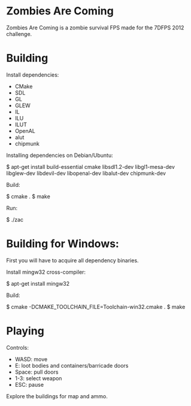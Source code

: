 Zombies Are Coming
===

Zombies Are Coming is a zombie survival FPS made for the 7DFPS 2012 challenge.

Building
===

Install dependencies:

- CMake
- SDL
- GL
- GLEW
- IL
- ILU
- ILUT
- OpenAL
- alut
- chipmunk

Installing dependencies on Debian/Ubuntu:

$ apt-get install build-essential cmake libsdl1.2-dev libgl1-mesa-dev libglew-dev libdevil-dev libopenal-dev libalut-dev chipmunk-dev

Build:

$ cmake .
$ make

Run:

$ ./zac

Building for Windows:
===

First you will have to acquire all dependency binaries.

Install mingw32 cross-compiler:

$ apt-get install mingw32

Build:

$ cmake -DCMAKE_TOOLCHAIN_FILE=Toolchain-win32.cmake .
$ make

Playing
===

Controls:

- WASD: move
- E: loot bodies and containers/barricade doors
- Space: pull doors
- 1-3: select weapon
- ESC: pause

Explore the buildings for map and ammo.







